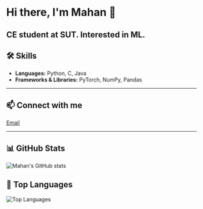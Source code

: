 # Hi there, I'm Mahan 👋

CE student at SUT. Interested in ML.
---

## 🛠 Skills
- **Languages:** Python, C, Java
- **Frameworks & Libraries:** PyTorch, NumPy, Pandas

---


## 📫 Connect with me
[Email](mailto:mahan.48415@gmail.com)

---

## 📊 GitHub Stats
![Mahan's GitHub stats](https://github-readme-stats.vercel.app/api?username=YOUR_GITHUB_USERNAME&show_icons=true&theme=radical)

## 📝 Top Languages
![Top Languages](https://github-readme-stats.vercel.app/api/top-langs/?username=mahan16mas&layout=compact&theme=radical)
